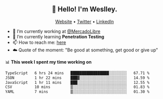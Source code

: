 <h2 align="center">👋 Hello! I'm Weslley.</h2>
<p align="center">
  <a href="http://weslleyneri.com.br">Website</a> •
  <a href="https://twitter.com/Weslley_Neri">Twitter</a> •
  <a href="https://www.linkedin.com/in/weslley-neri-3658908b">LinkedIn</a>
</p>


- 🔭 I’m currently working at [@MercadoLibre](https://github.com/mercadolibre)
- 🌱 I’m currently learning **Penetration Testing**
- 📫 How to reach me: [here](mailto:weslley39@gmail.com)
- ☁️ Quote of the moment: "Be good at something, get good or give up"

📊 **This week I spent my time working on**
<!--START_SECTION:waka-->

```txt
TypeScript   6 hrs 24 mins   █████████████████░░░░░░░░   67.71 %
JSON         1 hr 22 mins    ███▓░░░░░░░░░░░░░░░░░░░░░   14.59 %
JavaScript   1 hr 11 mins    ███░░░░░░░░░░░░░░░░░░░░░░   12.55 %
CSV          10 mins         ▒░░░░░░░░░░░░░░░░░░░░░░░░   01.83 %
YAML         7 mins          ▒░░░░░░░░░░░░░░░░░░░░░░░░   01.30 %
```

<!--END_SECTION:waka-->

<!-- Inspired by https://github.com/gruselhaus/gruselhaus -->